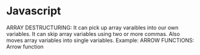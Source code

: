 # Javascript
ARRAY DESTRUCTURING:
It can pick up array varaibles into our own variables. It can skip array variables using two or more commas. Also moves array variables into single variables.
Example: 
ARROW FUNCTIONS:
Arrow function 
